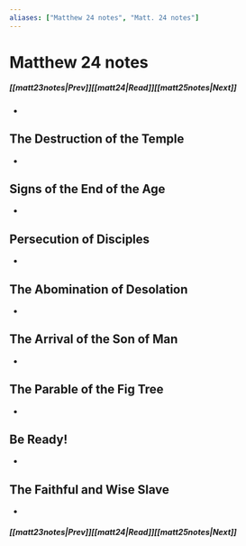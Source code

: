 ```yaml
---
aliases: ["Matthew 24 notes", "Matt. 24 notes"]
---
```

# Matthew 24 notes
##### <span class=arrow-left></span>[[matt23notes|Prev]]<span class=navigation-separator></span>[[matt24|Read]]<span class=navigation-separator></span>[[matt25notes|Next]]<span class=arrow-right></span>
- 
## The Destruction of the Temple
- 
## Signs of the End of the Age
- 
## Persecution of Disciples
- 
## The Abomination of Desolation
- 
## The Arrival of the Son of Man
- 
## The Parable of the Fig Tree
- 
## Be Ready!
- 
## The Faithful and Wise Slave
- 
##### <span class=arrow-left></span>[[matt23notes|Prev]]<span class=navigation-separator></span>[[matt24|Read]]<span class=navigation-separator></span>[[matt25notes|Next]]<span class=arrow-right></span>